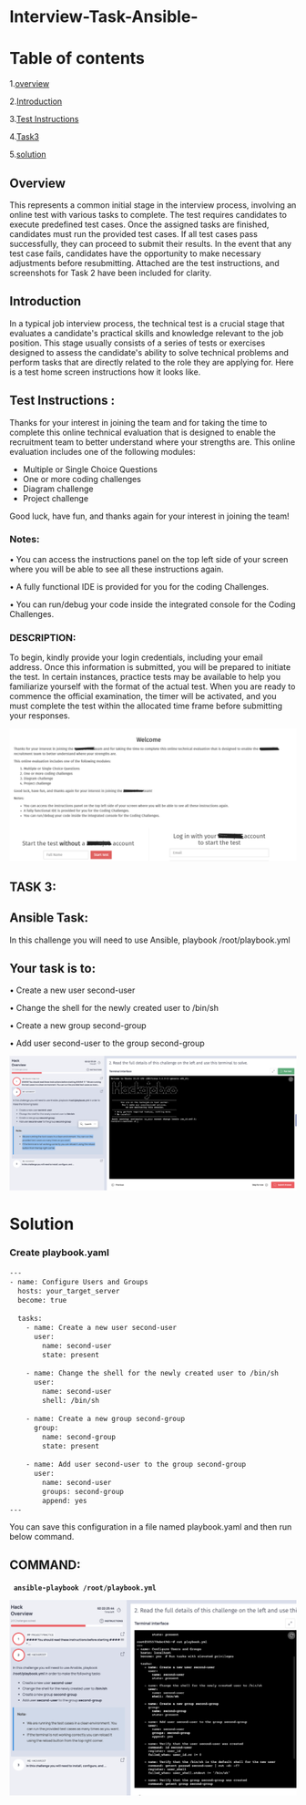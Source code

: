 # Interview-Task-Ansible-

# Table of contents

1.[overview](#**<overview>)

2.[Introduction](#**<Introduction>**)

3.[Test Instructions](#**<Test-Instructions>**)

4.[Task3](#**<Task3>**)

5.[solution](#**<solution>**)

## **Overview**

This represents a common initial stage in the interview process, involving an online test with various tasks to complete. The test requires candidates to execute predefined test cases. Once the assigned tasks are finished, candidates must run the provided test cases. If all test cases pass successfully, they can proceed to submit their results. In the event that any test case fails, candidates have the opportunity to make necessary adjustments before resubmitting. Attached are the test instructions, and screenshots for Task 2 have been included for clarity.

## **Introduction**

In a typical job interview process, the technical test is a crucial stage that evaluates a candidate's practical skills and knowledge relevant to the job position. This stage usually consists of a series of tests or exercises designed to assess the candidate's ability to solve technical problems and perform tasks that are directly related to the role they are applying for. Here is a test home screen instructions how it looks like.

## Test Instructions : 

Thanks for your interest in joining the team and for taking the time to complete this online technical evaluation that is designed to enable the recruitment team to better understand where your strengths are.
This online evaluation includes one of the following modules:
* Multiple or Single Choice Questions
* One or more coding challenges
* Diagram challenge
* Project challenge

Good luck, have fun, and thanks again for your interest in joining the team!

### Notes:

• You can access the instructions panel on the top left side of your screen where you will be able to see all these instructions again.

• A fully functional IDE is provided for you for the coding Challenges.

• You can run/debug your code inside the integrated console for the Coding Challenges.

### DESCRIPTION: 

To begin, kindly provide your login credentials, including your email address. Once this information is submitted, you will be prepared to initiate the test. In certain instances, practice tests may be available to help you familiarize yourself with the format of the actual test. When you are ready to commence the official examination, the timer will be activated, and you must complete the test within the allocated time frame before submitting your responses.

![Visual studio page](../git-task/images/Testhome1.png)

## TASK 3:

## Ansible Task:

In this challenge you will need to use Ansible, playbook /root/playbook.yml 

## Your task is to:

• Create a new user second-user

• Change the shell for the newly created user to /bin/sh

• Create a new group second-group

• Add user second-user to the group second-group

![Visual studio page](../git-task/images/ansible-task1.png)

# **Solution**

### **Create playbook.yaml**

```
---
- name: Configure Users and Groups
  hosts: your_target_server
  become: true

  tasks:
    - name: Create a new user second-user
      user:
        name: second-user
        state: present

    - name: Change the shell for the newly created user to /bin/sh
      user:
        name: second-user
        shell: /bin/sh

    - name: Create a new group second-group
      group:
        name: second-group
        state: present

    - name: Add user second-user to the group second-group
      user:
        name: second-user
        groups: second-group
        append: yes
---
```

You can save this configuration in a file named playbook.yaml and then run below command.

## COMMAND: 

**``` ansible-playbook /root/playbook.yml```**

![Visual studio page](../git-task/images/ansible-task3.png)
